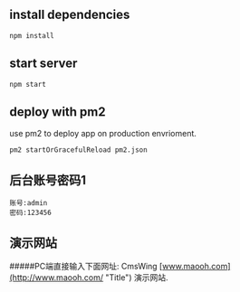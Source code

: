 ## install dependencies
```
npm install
```
## start server
```
npm start
```

## deploy with pm2

use pm2 to deploy app on production envrioment.

```
pm2 startOrGracefulReload pm2.json
```
## 后台账号密码1
```
账号:admin
密码:123456
```
## 演示网站
#####PC端直接输入下面网址:
CmsWing [www.maooh.com](http://www.maooh.com/ "Title") 演示网站.

